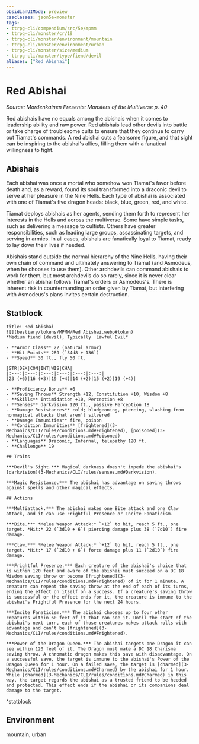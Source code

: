```yaml
---
obsidianUIMode: preview
cssclasses: json5e-monster
tags:
- ttrpg-cli/compendium/src/5e/mpmm
- ttrpg-cli/monster/cr/19
- ttrpg-cli/monster/environment/mountain
- ttrpg-cli/monster/environment/urban
- ttrpg-cli/monster/size/medium
- ttrpg-cli/monster/type/fiend/devil
aliases: ["Red Abishai"]
---
```

# Red Abishai
*Source: Mordenkainen Presents: Monsters of the Multiverse p. 40*  

Red abishais have no equals among the abishais when it comes to leadership ability and raw power. Red abishais lead other devils into battle or take charge of troublesome cults to ensure that they continue to carry out Tiamat's commands. A red abishai cuts a fearsome figure, and that sight can be inspiring to the abishai's allies, filling them with a fanatical willingness to fight.

## Abishais

Each abishai was once a mortal who somehow won Tiamat's favor before death and, as a reward, found its soul transformed into a draconic devil to serve at her pleasure in the Nine Hells. Each type of abishai is associated with one of Tiamat's five dragon heads: black, blue, green, red, and white.

Tiamat deploys abishais as her agents, sending them forth to represent her interests in the Hells and across the multiverse. Some have simple tasks, such as delivering a message to cultists. Others have greater responsibilities, such as leading large groups, assassinating targets, and serving in armies. In all cases, abishais are fanatically loyal to Tiamat, ready to lay down their lives if needed.

Abishais stand outside the normal hierarchy of the Nine Hells, having their own chain of command and ultimately answering to Tiamat (and Asmodeus, when he chooses to use them). Other archdevils can command abishais to work for them, but most archdevils do so rarely, since it is never clear whether an abishai follows Tiamat's orders or Asmodeus's. There is inherent risk in countermanding an order given by Tiamat, but interfering with Asmodeus's plans invites certain destruction.

## Statblock

```ad-statblock
title: Red Abishai
![](bestiary/tokens/MPMM/Red Abishai.webp#token)
*Medium fiend (devil), Typically  Lawful Evil*

- **Armor Class** 22 (natural armor)
- **Hit Points** 289 (`34d8 + 136`)
- **Speed** 30 ft., fly 50 ft.

|STR|DEX|CON|INT|WIS|CHA|
|:---:|:---:|:---:|:---:|:---:|:---:|
|23 (+6)|16 (+3)|19 (+4)|14 (+2)|15 (+2)|19 (+4)|

- **Proficiency Bonus** +6
- **Saving Throws** Strength +12, Constitution +10, Wisdom +8
- **Skills** Intimidation +10, Perception +8
- **Senses** darkvision 120 ft., passive Perception 18
- **Damage Resistances** cold; bludgeoning, piercing, slashing from nonmagical attacks that aren't silvered
- **Damage Immunities** fire, poison
- **Condition Immunities** [frightened](3-Mechanics/CLI/rules/conditions.md#Frightened), [poisoned](3-Mechanics/CLI/rules/conditions.md#Poisoned)
- **Languages** Draconic, Infernal, telepathy 120 ft.
- **Challenge** 19

## Traits

***Devil's Sight.*** Magical darkness doesn't impede the abishai's [darkvision](3-Mechanics/CLI/rules/senses.md#Darkvision).

***Magic Resistance.*** The abishai has advantage on saving throws against spells and other magical effects.

## Actions

***Multiattack.*** The abishai makes one Bite attack and one Claw attack, and it can use Frightful Presence or Incite Fanaticism.

***Bite.*** *Melee Weapon Attack:* `+12` to hit, reach 5 ft., one target. *Hit:* 22 (`3d10 + 6`) piercing damage plus 38 (`7d10`) fire damage.

***Claw.*** *Melee Weapon Attack:* `+12` to hit, reach 5 ft., one target. *Hit:* 17 (`2d10 + 6`) force damage plus 11 (`2d10`) fire damage.

***Frightful Presence.*** Each creature of the abishai's choice that is within 120 feet and aware of the abishai must succeed on a DC 18 Wisdom saving throw or become [frightened](3-Mechanics/CLI/rules/conditions.md#Frightened) of it for 1 minute. A creature can repeat the saving throw at the end of each of its turns, ending the effect on itself on a success. If a creature's saving throw is successful or the effect ends for it, the creature is immune to the abishai's Frightful Presence for the next 24 hours.

***Incite Fanaticism.*** The abishai chooses up to four other creatures within 60 feet of it that can see it. Until the start of the abishai's next turn, each of those creatures makes attack rolls with advantage and can't be [frightened](3-Mechanics/CLI/rules/conditions.md#Frightened).

***Power of the Dragon Queen.*** The abishai targets one Dragon it can see within 120 feet of it. The Dragon must make a DC 18 Charisma saving throw. A chromatic dragon makes this save with disadvantage. On a successful save, the target is immune to the abishai's Power of the Dragon Queen for 1 hour. On a failed save, the target is [charmed](3-Mechanics/CLI/rules/conditions.md#Charmed) by the abishai for 1 hour. While [charmed](3-Mechanics/CLI/rules/conditions.md#Charmed) in this way, the target regards the abishai as a trusted friend to be heeded and protected. This effect ends if the abishai or its companions deal damage to the target.
```
^statblock

## Environment

mountain, urban